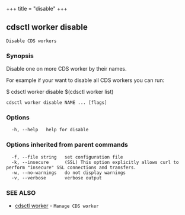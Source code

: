 +++
title = "disable"
+++
## cdsctl worker disable

`Disable CDS workers`

### Synopsis

Disable one on more CDS worker by their names.

For example if your want to disable all CDS workers you can run:

$ cdsctl worker disable $(cdsctl worker list)

```
cdsctl worker disable NAME ... [flags]
```

### Options

```
  -h, --help   help for disable
```

### Options inherited from parent commands

```
  -f, --file string   set configuration file
  -k, --insecure      (SSL) This option explicitly allows curl to perform "insecure" SSL connections and transfers.
  -w, --no-warnings   do not display warnings
  -v, --verbose       verbose output
```

### SEE ALSO

* [cdsctl worker](/manual/components/cdsctl/worker/)	 - `Manage CDS worker`

